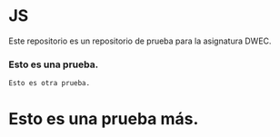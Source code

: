 # JS
Este repositorio es un repositorio de prueba para la asignatura DWEC.

### Esto es una prueba.

    Esto es otra prueba.

# Esto es una prueba más.